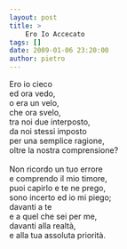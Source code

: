 ```yaml
---
layout: post
title: >
    Ero Io Accecato
tags: []
date: 2009-01-06 23:20:00
author: pietro
---
```

Ero io cieco<br/>ed ora vedo,<br/>o era un velo,<br/>che ora svelo,<br/>tra noi due interposto,<br/>da noi stessi imposto<br/>per una semplice ragione,<br/>oltre la nostra comprensione?<br/><br/>Non ricordo un tuo errore<br/>e comprendo il mio timore,<br/>puoi capirlo e te ne prego,<br/>sono incerto ed io mi piego;<br/>davanti a te<br/>e a quel che sei per me,<br/>davanti alla realtà,<br/>e alla tua assoluta priorità.
